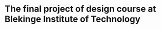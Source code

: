 The final project of design course at Blekinge Institute of Technology
===========================================================================
